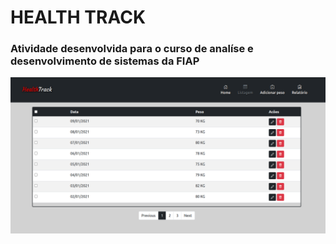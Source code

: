 # HEALTH TRACK

### Atividade desenvolvida para o curso de analíse e desenvolvimento de sistemas da FIAP


<img src="./img/print.png" width="800">